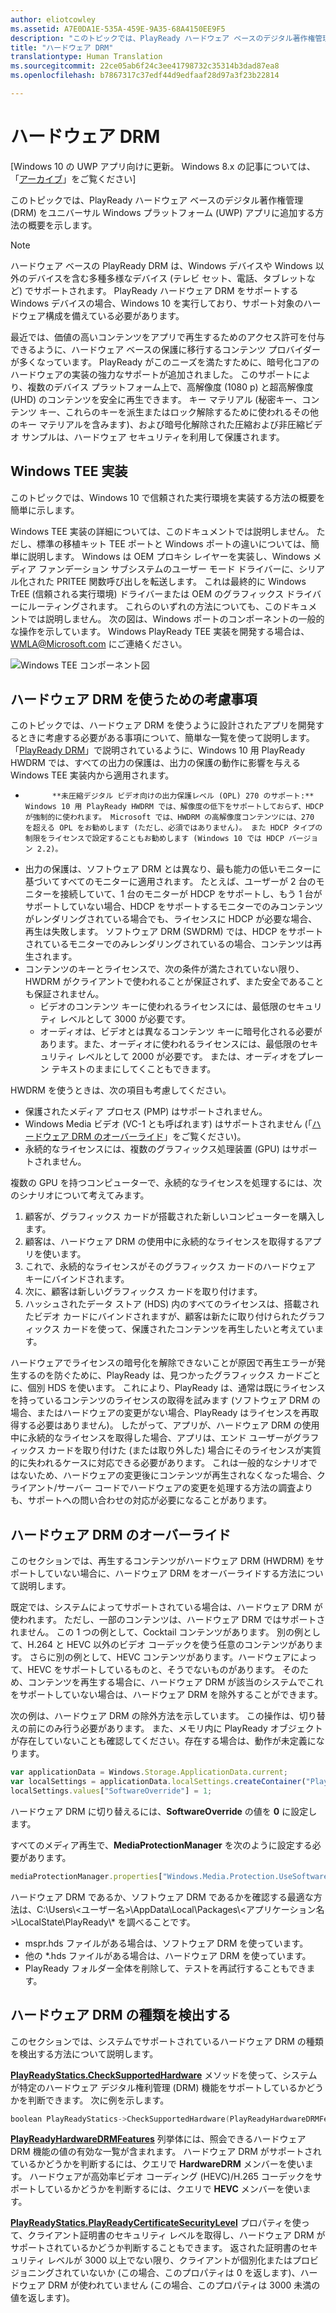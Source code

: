 ```yaml
---
author: eliotcowley
ms.assetid: A7E0DA1E-535A-459E-9A35-68A4150EE9F5
description: "このトピックでは、PlayReady ハードウェア ベースのデジタル著作権管理 (DRM) をユニバーサル Windows プラットフォーム (UWP) アプリに追加する方法の概要を示します。"
title: "ハードウェア DRM"
translationtype: Human Translation
ms.sourcegitcommit: 22ce05ab6f24c3ee41798732c35314b3dad87ea8
ms.openlocfilehash: b7867317c37edf44d9edfaaf28d97a3f23b22814

---
```


# ハードウェア DRM

\[Windows 10 の UWP アプリ向けに更新。 Windows 8.x の記事については、「[アーカイブ](http://go.microsoft.com/fwlink/p/?linkid=619132)」をご覧ください\]

このトピックでは、PlayReady ハードウェア ベースのデジタル著作権管理 (DRM) をユニバーサル Windows プラットフォーム (UWP) アプリに追加する方法の概要を示します。

> [!NOTE] 
> ハードウェア ベースの PlayReady DRM は、Windows デバイスや Windows 以外のデバイスを含む多種多様なデバイス (テレビ セット、電話、タブレットなど) でサポートされます。 PlayReady ハードウェア DRM をサポートする Windows デバイスの場合、Windows 10 を実行しており、サポート対象のハードウェア構成を備えている必要があります。

最近では、価値の高いコンテンツをアプリで再生するためのアクセス許可を付与できるように、ハードウェア ベースの保護に移行するコンテンツ プロバイダーが多くなっています。 PlayReady がこのニーズを満たすために、暗号化コアのハードウェアの実装の強力なサポートが追加されました。 このサポートにより、複数のデバイス プラットフォーム上で、高解像度 (1080 p) と超高解像度 (UHD) のコンテンツを安全に再生できます。 キー マテリアル (秘密キー、コンテンツ キー、これらのキーを派生またはロック解除するために使われるその他のキー マテリアルを含みます)、および暗号化解除された圧縮および非圧縮ビデオ サンプルは、ハードウェア セキュリティを利用して保護されます。

## Windows TEE 実装

このトピックでは、Windows 10 で信頼された実行環境を実装する方法の概要を簡単に示します。

Windows TEE 実装の詳細については、このドキュメントでは説明しません。 ただし、標準の移植キット TEE ポートと Windows ポートの違いについては、簡単に説明します。 Windows は OEM プロキシ レイヤーを実装し、Windows メディア ファンデーション サブシステムのユーザー モード ドライバーに、シリアル化された PRITEE 関数呼び出しを転送します。 これは最終的に Windows TrEE (信頼される実行環境) ドライバーまたは OEM のグラフィックス ドライバーにルーティングされます。 これらのいずれの方法についても、このドキュメントでは説明しません。 次の図は、Windows ポートのコンポーネントの一般的な操作を示しています。 Windows PlayReady TEE 実装を開発する場合は、<WMLA@Microsoft.com> にご連絡ください。

![Windows TEE コンポーネント図](images/windowsteecomponentdiagram720.jpg)

## ハードウェア DRM を使うための考慮事項

このトピックでは、ハードウェア DRM を使うように設計されたアプリを開発するときに考慮する必要がある事項について、簡単な一覧を使って説明します。 「[PlayReady DRM](playready-client-sdk.md#output-protection)」で説明されているように、Windows 10 用 PlayReady HWDRM では、すべての出力の保護は、出力の保護の動作に影響を与える Windows TEE 実装内から適用されます。

-   
            **未圧縮デジタル ビデオ向けの出力保護レベル (OPL) 270 のサポート:** Windows 10 用 PlayReady HWDRM では、解像度の低下をサポートしておらず、HDCP が強制的に使われます。 Microsoft では、HWDRM の高解像度コンテンツには、270 を超える OPL をお勧めします (ただし、必須ではありません)。 また HDCP タイプの制限をライセンスで設定することもお勧めします (Windows 10 では HDCP バージョン 2.2)。
-   出力の保護は、ソフトウェア DRM とは異なり、最も能力の低いモニターに基づいてすべてのモニターに適用されます。 たとえば、ユーザーが 2 台のモニターを接続していて、1 台のモニターが HDCP をサポートし、もう 1 台がサポートしていない場合、HDCP をサポートするモニターでのみコンテンツがレンダリングされている場合でも、ライセンスに HDCP が必要な場合、再生は失敗します。 ソフトウェア DRM (SWDRM) では、HDCP をサポートされているモニターでのみレンダリングされているの場合、コンテンツは再生されます。
-   コンテンツのキーとライセンスで、次の条件が満たされていない限り、HWDRM がクライアントで使われることが保証されず、また安全であることも保証されません。
    -   ビデオのコンテンツ キーに使われるライセンスには、最低限のセキュリティ レベルとして 3000 が必要です。
    -   オーディオは、ビデオとは異なるコンテンツ キーに暗号化される必要があります。また、オーディオに使われるライセンスには、最低限のセキュリティ レベルとして 2000 が必要です。 または、オーディオをプレーン テキストのままにしてくこともできます。
    
HWDRM を使うときは、次の項目も考慮してください。

-   保護されたメディア プロセス (PMP) はサポートされません。
-   Windows Media ビデオ (VC-1 とも呼ばれます) はサポートされません (「[ハードウェア DRM のオーバーライド](#override-hardware-drm)」をご覧ください)。
-   永続的なライセンスには、複数のグラフィックス処理装置 (GPU) はサポートされません。

複数の GPU を持つコンピューターで、永続的なライセンスを処理するには、次のシナリオについて考えてみます。

1.  顧客が、グラフィックス カードが搭載された新しいコンピューターを購入します。
2.  顧客は、ハードウェア DRM の使用中に永続的なライセンスを取得するアプリを使います。
3.  これで、永続的なライセンスがそのグラフィックス カードのハードウェア キーにバインドされます。
4.  次に、顧客は新しいグラフィックス カードを取り付けます。
5.  ハッシュされたデータ ストア (HDS) 内のすべてのライセンスは、搭載されたビデオ カードにバインドされますが、顧客は新たに取り付けられたグラフィックス カードを使って、保護されたコンテンツを再生したいと考えています。

ハードウェアでライセンスの暗号化を解除できないことが原因で再生エラーが発生するのを防ぐために、PlayReady は、見つかったグラフィックス カードごとに、個別 HDS を使います。 これにより、PlayReady は、通常は既にライセンスを持っているコンテンツのライセンスの取得を試みます (ソフトウェア DRM の場合、またはハードウェアの変更がない場合、PlayReady はライセンスを再取得する必要はありません)。 したがって、アプリが、ハードウェア DRM の使用中に永続的なライセンスを取得した場合、アプリは、エンド ユーザーがグラフィックス カードを取り付けた (または取り外した) 場合にそのライセンスが実質的に失われるケースに対応できる必要があります。 これは一般的なシナリオではないため、ハードウェアの変更後にコンテンツが再生されなくなった場合、クライアント/サーバー コードでハードウェアの変更を処理する方法の調査よりも、サポートへの問い合わせの対応が必要になることがあります。

## ハードウェア DRM のオーバーライド

このセクションでは、再生するコンテンツがハードウェア DRM (HWDRM) をサポートしていない場合に、ハードウェア DRM をオーバーライドする方法について説明します。

既定では、システムによってサポートされている場合は、ハードウェア DRM が使われます。 ただし、一部のコンテンツは、ハードウェア DRM ではサポートされません。 この 1 つの例として、Cocktail コンテンツがあります。 別の例として、H.264 と HEVC 以外のビデオ コーデックを使う任意のコンテンツがあります。 さらに別の例として、HEVC コンテンツがあります。ハードウェアによって、HEVC をサポートしているものと、そうでないものがあります。 そのため、コンテンツを再生する場合に、ハードウェア DRM が該当のシステムでこれをサポートしていない場合は、ハードウェア DRM を除外することができます。

次の例は、ハードウェア DRM の除外方法を示しています。 この操作は、切り替えの前にのみ行う必要があります。 また、メモリ内に PlayReady オブジェクトが存在していないことも確認してください。存在する場合は、動作が未定義になります。

```js
var applicationData = Windows.Storage.ApplicationData.current;
var localSettings = applicationData.localSettings.createContainer("PlayReady", Windows.Storage.ApplicationDataCreateDisposition.always);
localSettings.values["SoftwareOverride"] = 1;
```

ハードウェア DRM に切り替えるには、**SoftwareOverride** の値を **0** に設定します。

すべてのメディア再生で、**MediaProtectionManager** を次のように設定する必要があります。

```js
mediaProtectionManager.properties["Windows.Media.Protection.UseSoftwareProtectionLayer"] = true;
```

ハードウェア DRM であるか、ソフトウェア DRM であるかを確認する最適な方法は、C:\\Users\\&lt;ユーザー名&gt;\\AppData\\Local\\Packages\\&lt;アプリケーション名&gt;\\LocalState\\PlayReady\\\* を調べることです。

-   mspr.hds ファイルがある場合は、ソフトウェア DRM を使っています。
-   他の \*.hds ファイルがある場合は、ハードウェア DRM を使っています。
-   PlayReady フォルダー全体を削除して、テストを再試行することもできます。

## ハードウェア DRM の種類を検出する

このセクションでは、システムでサポートされているハードウェア DRM の種類を検出する方法について説明します。

[**PlayReadyStatics.CheckSupportedHardware**](https://msdn.microsoft.com/library/windows/apps/dn986441) メソッドを使って、システムが特定のハードウェア デジタル権利管理 (DRM) 機能をサポートしているかどうかを判断できます。 次に例を示します。

```cpp
boolean PlayReadyStatics->CheckSupportedHardware(PlayReadyHardwareDRMFeatures enum);
```

[**PlayReadyHardwareDRMFeatures**](https://msdn.microsoft.com/library/windows/apps/dn986265) 列挙体には、照会できるハードウェア DRM 機能の値の有効な一覧が含まれます。 ハードウェア DRM がサポートされているかどうかを判断するには、クエリで **HardwareDRM** メンバーを使います。 ハードウェアが高効率ビデオ コーディング (HEVC)/H.265 コーデックをサポートしているかどうかを判断するには、クエリで **HEVC** メンバーを使います。

[**PlayReadyStatics.PlayReadyCertificateSecurityLevel**](https://msdn.microsoft.com/library/windows/apps/windows.media.protection.playready.playreadystatics.playreadycertificatesecuritylevel.aspx) プロパティを使って、クライアント証明書のセキュリティ レベルを取得し、ハードウェア DRM がサポートされているかどうか判断することもできます。 返された証明書のセキュリティ レベルが 3000 以上でない限り、クライアントが個別化またはプロビジョニングされていないか (この場合、このプロパティは 0 を返します)、ハードウェア DRM が使われていません (この場合、このプロパティは 3000 未満の値を返します)。




<!--HONumber=Jun16_HO5-->


